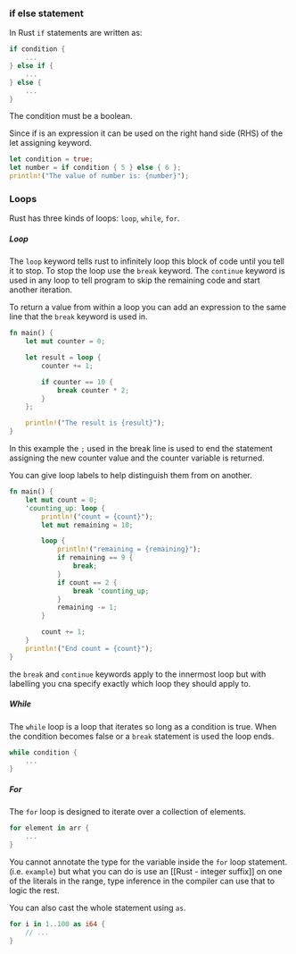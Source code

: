 ### if else statement

In Rust `if` statements are written as:

```rust
if condition {
	...
} else if {
	...
} else {
	...
}
```

The condition must be a boolean.

Since if is an expression it can be used on the right hand side (RHS) of the let assigning keyword.

```rust
let condition = true; 
let number = if condition { 5 } else { 6 }; 
println!("The value of number is: {number}");
```

### Loops

Rust has three kinds of loops: `loop`, `while`, `for`.

##### Loop

The `loop` keyword tells rust to infinitely loop this block of code until you tell it to stop.
To stop the loop use the `break` keyword.
The `continue` keyword is used in any loop to tell program to skip the remaining code and start another iteration.

To return a value from within a loop you can add an expression to the same line that the `break` keyword is used in.

```rust
fn main() {
    let mut counter = 0;

    let result = loop {
        counter += 1;

        if counter == 10 {
            break counter * 2;
        }
    };

    println!("The result is {result}");
}
```

In this example the `;` used in the break line is used to end the statement assigning the new counter value and the counter variable is returned.

You can give loop labels to help distinguish them from on another.

```rust
fn main() {
    let mut count = 0;
    'counting_up: loop {
        println!("count = {count}");
        let mut remaining = 10;

        loop {
            println!("remaining = {remaining}");
            if remaining == 9 {
                break;
            }
            if count == 2 {
                break 'counting_up;
            }
            remaining -= 1;
        }

        count += 1;
    }
    println!("End count = {count}");
}
```

the `break` and `continue` keywords apply to the innermost loop but with labelling you cna specify exactly which loop they should apply to.

##### While

The `while` loop is a loop that iterates so long as a condition is true. When the condition becomes false or a `break` statement is used the loop ends.

```rust
while condition {
	...
}
```

##### For

The `for` loop is designed to iterate over a collection of elements.

```rust
for element in arr {
	...
}
```

You cannot annotate the type for the variable inside the `for` loop statement. (i.e. `example`) but what you can do is use an [[Rust - integer suffix]] on one of the literals in the range, type inference in the compiler can use that to logic the rest. 

You can also cast the whole statement using `as`.

```rust
for i in 1..100 as i64 {
    // ...
}
```

